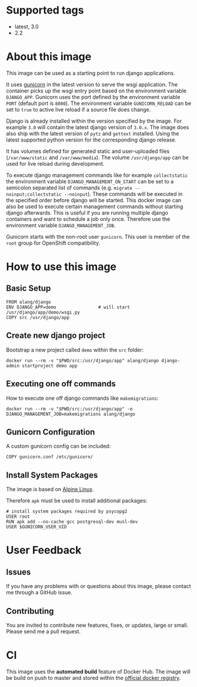 # Supported tags
-   latest, 3.0
-   2.2

# About this image
This image can be used as a starting point to run django applications.

It uses [gunicorn](http://gunicorn.org/) in the latest version to serve the wsgi application.
The container picks up the wsgi entry point based on the environment variable `DJANGO_APP`.
Gunicorn uses the port defined by the environment variable `PORT` (default port is `8000`).
The environment variable `GUNICORN_RELOAD` can be set to `true` to active live reload if a source file does change.

Django is already installed within the version specified by the image.
For example `3.0` will contain the latest django version of `3.0.x`.
The image does also ship with the latest version of `pytz` and `gettext` installed.
Using the latest supported python version for the corresponding django release.

It has volumes defined for generated static and user-uploaded files (`/var/www/static` and `/var/www/media`).
The volume `/usr/django/app` can be used for live reload during development.

To execute django management commands like for example `collectstatic` the environment variable `DJANGO_MANAGEMENT_ON_START` can
be set to a semicolon separated list of commands (e.g. `migrate --noinput;collectstatic --noinput`). These commands will be
executed in the specified order before django will be started. This docker image can also be used to execute certain management
commands without starting django afterwards. This is useful if you are running multiple django containers and want to schedule a
job only once. Therefore use the environment variable `DJANGO_MANAGEMENT_JOB`.

Gunicorn starts with the non-root user `gunicorn`.
This user is member of the `root` group for OpenShift compatibility.

# How to use this image

## Basic Setup

    FROM alang/django
    ENV DJANGO_APP=demo                # will start /usr/django/app/demo/wsgi.py
    COPY src /usr/django/app

## Create new django project

Bootstrap a new project called `demo` within the `src` folder:

    docker run --rm -v "$PWD/src:/usr/django/app" alang/django django-admin startproject demo app

## Executing one off commands

How to execute one off django commands like `makemigrations`:

    docker run --rm -v "$PWD/src:/usr/django/app" -e DJANGO_MANAGEMENT_JOB=makemigrations alang/django

## Gunicorn Configuration

A custom gunicorn config can be included:

    COPY gunicorn.conf /etc/gunicorn/

## Install System Packages

The image is based on [Alpine Linux](https://alpinelinux.org/).

Therefore `apk` must be used to install additional packages:

    # install system packages required by psycopg2
    USER root
    RUN apk add --no-cache gcc postgresql-dev musl-dev
    USER $GUNICORN_USER_UID

# User Feedback

## Issues
If you have any problems with or questions about this image, please contact me through a GitHub issue.

## Contributing
You are invited to contribute new features, fixes, or updates, large or small.
Please send me a pull request.

# CI

This image uses the **automated build** feature of Docker Hub.
The image will be build on push to master and stored within the [official docker registry](https://hub.docker.com/r/alang/django).
